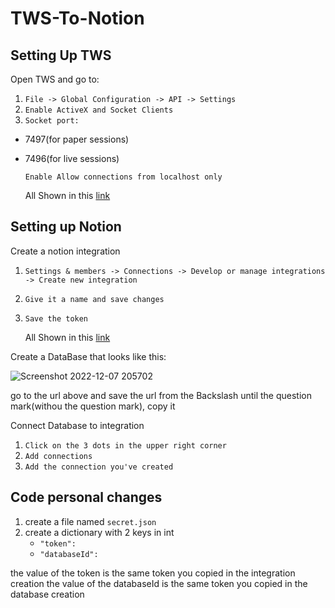 # TWS-To-Notion


## Setting Up TWS
Open TWS and go to:

1. `File -> Global Configuration -> API -> Settings`
2. `Enable ActiveX and Socket Clients`
3. `Socket port:`
  - 7497(for paper sessions)
  - 7496(for live sessions)
  
    `Enable Allow connections from localhost only`

    All Shown in this [link](https://www.youtube.com/watch?v=fxDxhY_H_cw&ab_channel=InteractiveBrokers)


## Setting up Notion
Create a notion integration
1. `Settings & members -> Connections -> Develop or manage integrations -> Create new integration`
2. `Give it a name and save changes`
3. `Save the token`

    All Shown in this [link](https://www.youtube.com/watch?v=Hk7Vk_v4yfo&ab_channel=BrianMorrison)
    

Create a DataBase that looks like this:

![Screenshot 2022-12-07 205702](https://user-images.githubusercontent.com/102630439/206271950-bea6766c-f2c3-4c39-8aeb-c38f9acbf8b4.png)

go to the url above and save the url from the Backslash until the question mark(withou the question mark), copy it


Connect Database to integration
1. `Click on the 3 dots in the upper right corner`
2. `Add connections`
3. `Add the connection you've created`

## Code personal changes
1. create a file named `secret.json`
2. create a dictionary with 2 keys in int
    - `"token":`
    - `"databaseId":`

the value of the token is the same token you copied in the integration creation
the value of the databaseId is the same token you copied in the database creation
